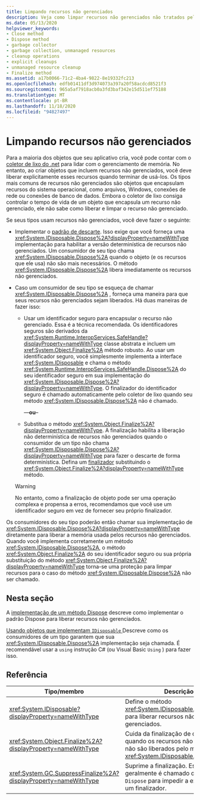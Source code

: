 ```yaml
---
title: Limpando recursos não gerenciados
description: Veja como limpar recursos não gerenciados não tratados pelo coletor de lixo do .NET, como arquivos, Windows, & conexões de rede ou de banco de dados.
ms.date: 05/13/2020
helpviewer_keywords:
- Close method
- Dispose method
- garbage collector
- garbage collection, unmanaged resources
- cleanup operations
- explicit cleanups
- unmanaged resource cleanup
- Finalize method
ms.assetid: a17b0066-71c2-4ba4-9822-8e19332fc213
ms.openlocfilehash: edfb01411df3d974073a397a20f58acdcd8521f3
ms.sourcegitcommit: 965a5af7918acb0a3fd3baf342e15d511ef75188
ms.translationtype: MT
ms.contentlocale: pt-BR
ms.lasthandoff: 11/18/2020
ms.locfileid: "94827497"
---
```

# <a name="cleaning-up-unmanaged-resources"></a>Limpando recursos não gerenciados

Para a maioria dos objetos que seu aplicativo cria, você pode contar com o [coletor de lixo do .net](index.md) para lidar com o gerenciamento de memória. No entanto, ao criar objetos que incluem recursos não gerenciados, você deve liberar explicitamente esses recursos quando terminar de usá-los. Os tipos mais comuns de recursos não gerenciados são objetos que encapsulam recursos do sistema operacional, como arquivos, Windows, conexões de rede ou conexões de banco de dados. Embora o coletor de lixo consiga controlar o tempo de vida de um objeto que encapsula um recurso não gerenciado, ele não sabe como liberar e limpar o recurso não gerenciado.

Se seus tipos usam recursos não gerenciados, você deve fazer o seguinte:

- Implementar o [padrão de descarte](implementing-dispose.md). Isso exige que você forneça uma <xref:System.IDisposable.Dispose%2A?displayProperty=nameWithType> implementação para habilitar a versão determinística de recursos não gerenciados. Um consumidor de seu tipo chama <xref:System.IDisposable.Dispose%2A> quando o objeto (e os recursos que ele usa) não são mais necessários. O método <xref:System.IDisposable.Dispose%2A> libera imediatamente os recursos não gerenciados.

- Caso um consumidor de seu tipo se esqueça de chamar <xref:System.IDisposable.Dispose%2A> , forneça uma maneira para que seus recursos não gerenciados sejam liberados. Há duas maneiras de fazer isso:

  - Usar um identificador seguro para encapsular o recurso não gerenciado. Essa é a técnica recomendada. Os identificadores seguros são derivados da <xref:System.Runtime.InteropServices.SafeHandle?displayProperty=nameWithType> classe abstrata e incluem um <xref:System.Object.Finalize%2A> método robusto. Ao usar um identificador seguro, você simplesmente implementa a interface <xref:System.IDisposable> e chama o método <xref:System.Runtime.InteropServices.SafeHandle.Dispose%2A> do seu identificador seguro em sua implementação do <xref:System.IDisposable.Dispose%2A?displayProperty=nameWithType>. O finalizador do identificador seguro é chamado automaticamente pelo coletor de lixo quando seu método <xref:System.IDisposable.Dispose%2A> não é chamado.

    —**ou**–

  - Substitua o método <xref:System.Object.Finalize%2A?displayProperty=nameWithType>. A finalização habilita a liberação não determinística de recursos não gerenciados quando o consumidor de um tipo não chama <xref:System.IDisposable.Dispose%2A?displayProperty=nameWithType> para fazer o descarte de forma determinística. Defina um [finalizador](../../csharp/programming-guide/classes-and-structs/destructors.md) substituindo o <xref:System.Object.Finalize%2A?displayProperty=nameWithType> método.

  > [!WARNING]
  > No entanto, como a finalização de objeto pode ser uma operação complexa e propensa a erros, recomendamos que você use um identificador seguro em vez de fornecer seu próprio finalizador.

Os consumidores do seu tipo poderão então chamar sua implementação de <xref:System.IDisposable.Dispose%2A?displayProperty=nameWithType> diretamente para liberar a memória usada pelos recursos não gerenciados. Quando você implementa corretamente um método <xref:System.IDisposable.Dispose%2A>, o método <xref:System.Object.Finalize%2A> do seu identificador seguro ou sua própria substituição do método <xref:System.Object.Finalize%2A?displayProperty=nameWithType> torna-se uma proteção para limpar recursos para o caso do método <xref:System.IDisposable.Dispose%2A> não ser chamado.

## <a name="in-this-section"></a>Nesta seção

A [implementação de um método Dispose](implementing-dispose.md) descreve como implementar o padrão Dispose para liberar recursos não gerenciados.

[Usando objetos que implementam `IDisposable` ](using-objects.md) Descreve como os consumidores de um tipo garantem que sua <xref:System.IDisposable.Dispose%2A> implementação seja chamada. É recomendável usar a `using` instrução C# (ou Visual Basic `Using` ) para fazer isso.

## <a name="reference"></a>Referência

| Tipo/membro | Descrição |
|--|--|
| <xref:System.IDisposable?displayProperty=nameWithType> | Define o método <xref:System.IDisposable.Dispose%2A> para liberar recursos não gerenciados. |
| <xref:System.Object.Finalize%2A?displayProperty=nameWithType> | Cuida da finalização de objetos quando os recursos não gerenciados não são liberados pelo método <xref:System.IDisposable.Dispose%2A>. |
| <xref:System.GC.SuppressFinalize%2A?displayProperty=nameWithType> | Suprime a finalização. Este método geralmente é chamado de um método `Dispose` para impedir a execução de um finalizador. |
